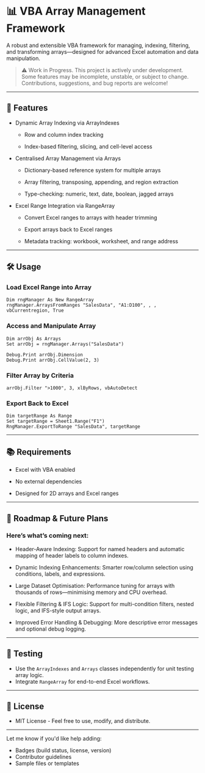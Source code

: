 # 📊 VBA Array Management Framework

A robust and extensible VBA framework for managing, indexing, filtering, and transforming arrays—designed for advanced Excel automation and data manipulation.

> ⚠️ Work in Progress.
> This project is actively under development. Some features may be incomplete, unstable, or subject to change. Contributions, suggestions, and bug reports are welcome!

---

## 🚀 Features

- Dynamic Array Indexing via ArrayIndexes

  - Row and column index tracking
  
  - Index-based filtering, slicing, and cell-level access

- Centralised Array Management via Arrays
  
  - Dictionary-based reference system for multiple arrays

  - Array filtering, transposing, appending, and region extraction

  - Type-checking: numeric, text, date, boolean, jagged arrays

- Excel Range Integration via RangeArray

  - Convert Excel ranges to arrays with header trimming

  - Export arrays back to Excel ranges

  -  Metadata tracking: workbook, worksheet, and range address

---

## 🛠️ Usage

### Load Excel Range into Array

```vba
Dim rngManager As New RangeArray
rngManager.ArraysFromRanges "SalesData", "A1:D100", , , vbCurrentregion, True
```

### Access and Manipulate Array

```vba
Dim arrObj As Arrays
Set arrObj = rngManager.Arrays("SalesData")

Debug.Print arrObj.Dimension
Debug.Print arrObj.CellValue(2, 3)
```

### Filter Array by Criteria

```vba
arrObj.Filter ">1000", 3, xlByRows, vbAutoDetect
```
### Export Back to Excel

```vba
Dim targetRange As Range
Set targetRange = Sheet1.Range("F1")
RngManager.ExportToRange "SalesData", targetRange
```

---

## 📚 Requirements

- Excel with VBA enabled

- No external dependencies

- Designed for 2D arrays and Excel ranges

---

## 🔭 Roadmap & Future Plans

### Here’s what’s coming next:

- Header-Aware Indexing: Support for named headers and automatic mapping of header labels to column indexes.

- Dynamic Indexing Enhancements: Smarter row/column selection using conditions, labels, and expressions.

- Large Dataset Optimisation: Performance tuning for arrays with thousands of rows—minimising memory and CPU overhead.

- Flexible Filtering & IFS Logic: Support for multi-condition filters, nested logic, and IFS-style output arrays.

- Improved Error Handling & Debugging: More descriptive error messages and optional debug logging.


---

## 🧪 Testing

- Use the `ArrayIndexes` and `Arrays` classes independently for unit testing array logic.
- Integrate `RangeArray` for end-to-end Excel workflows.

---

## 📄 License
- MIT License - Feel free to use, modify, and distribute.

---

 Let me know if you'd like help adding:
- Badges (build status, license, version)
- Contributor guidelines
- Sample files or templates

